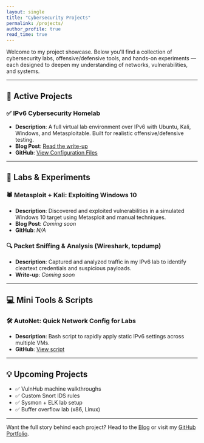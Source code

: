 ```yaml
---
layout: single
title: "Cybersecurity Projects"
permalink: /projects/
author_profile: true
read_time: true
---
```


Welcome to my project showcase. Below you'll find a collection of cybersecurity labs, offensive/defensive tools, and hands-on experiments — each designed to deepen my understanding of networks, vulnerabilities, and systems.

---

## 🔧 Active Projects

### ✅ IPv6 Cybersecurity Homelab
- **Description**: A full virtual lab environment over IPv6 with Ubuntu, Kali, Windows, and Metasploitable. Built for realistic offensive/defensive testing.
- **Blog Post**: [Read the write-up](/blog/building-my-first-ipv6-cybersecurity-homelab/)
- **GitHub**: [View Configuration Files](https://github.com/ramsesdutch)

---

## 🧪 Labs & Experiments

### 🕷️ Metasploit + Kali: Exploiting Windows 10
- **Description**: Discovered and exploited vulnerabilities in a simulated Windows 10 target using Metasploit and manual techniques.
- **Blog Post**: _Coming soon_
- **GitHub**: _N/A_

### 🔍 Packet Sniffing & Analysis (Wireshark, tcpdump)
- **Description**: Captured and analyzed traffic in my IPv6 lab to identify cleartext credentials and suspicious payloads.
- **Write-up**: _Coming soon_

---

## 💻 Mini Tools & Scripts

### 🛠️ AutoNet: Quick Network Config for Labs
- **Description**: Bash script to rapidly apply static IPv6 settings across multiple VMs.
- **GitHub**: [View script](https://github.com/ramsesdutch)

---

## 💡 Upcoming Projects

- ✅ VulnHub machine walkthroughs  
- ✅ Custom Snort IDS rules  
- ✅ Sysmon + ELK lab setup  
- ✅ Buffer overflow lab (x86, Linux)

---

Want the full story behind each project? Head to the [Blog](/blog/) or visit my [GitHub Portfolio](https://github.com/ramsesdutch).
